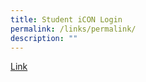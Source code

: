 ```yaml
---
title: Student iCON Login
permalink: /links/permalink/
description: ""
---
```

<a href="https://workspace.google.com/dashboard">Link</a>